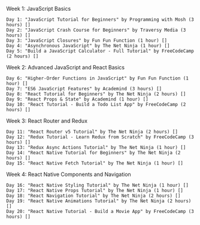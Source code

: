 Week 1: JavaScript Basics

    Day 1: "JavaScript Tutorial for Beginners" by Programming with Mosh (3 hours) []
    Day 2: "JavaScript Crash Course for Beginners" by Traversy Media (3 hours) []
    Day 3: "JavaScript Closures" by Fun Fun Function (1 hour) []
    Day 4: "Asynchronous JavaScript" by The Net Ninja (1 hour) []
    Day 5: "Build a JavaScript Calculator - Full Tutorial" by FreeCodeCamp (2 hours) []

Week 2: Advanced JavaScript and React Basics

    Day 6: "Higher-Order Functions in JavaScript" by Fun Fun Function (1 hour) []
    Day 7: "ES6 JavaScript Features" by Academind (3 hours) []
    Day 8: "React Tutorial for Beginners" by The Net Ninja (2 hours) []
    Day 9: "React Props & State" by Academind (1 hour) []
    Day 10: "React Tutorial - Build a Todo List App" by FreeCodeCamp (2 hours) []

Week 3: React Router and Redux

    Day 11: "React Router v5 Tutorial" by The Net Ninja (2 hours) []
    Day 12: "Redux Tutorial - Learn Redux from Scratch" by FreeCodeCamp (3 hours) []
    Day 13: "Redux Async Actions Tutorial" by The Net Ninja (1 hour) []
    Day 14: "React Native Tutorial for Beginners" by The Net Ninja (2 hours) []
    Day 15: "React Native Fetch Tutorial" by The Net Ninja (1 hour) []

Week 4: React Native Components and Navigation

    Day 16: "React Native Styling Tutorial" by The Net Ninja (1 hour) []
    Day 17: "React Native Props Tutorial" by The Net Ninja (1 hour) []
    Day 18: "React Navigation Tutorial" by The Net Ninja (2 hours) []
    Day 19: "React Native Animations Tutorial" by The Net Ninja (2 hours) []
    Day 20: "React Native Tutorial - Build a Movie App" by FreeCodeCamp (3 hours) []
